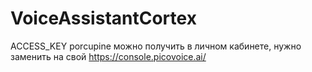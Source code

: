 # VoiceAssistantCortex
ACCESS_KEY porcupine можно получить в личном кабинете, нужно заменить на свой
https://console.picovoice.ai/

